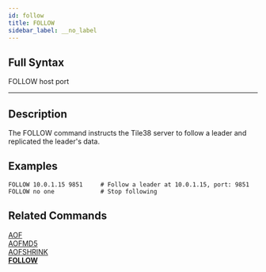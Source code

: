 ```yaml
---
id: follow
title: FOLLOW
sidebar_label: __no_label
---
```


## Full Syntax

FOLLOW host port

---

## Description

The FOLLOW command instructs the Tile38 server to follow a leader and replicated the leader's data.

## Examples

```tile38
FOLLOW 10.0.1.15 9851     # Follow a leader at 10.0.1.15, port: 9851
FOLLOW no one             # Stop following
```

## Related Commands

[AOF](aof.html)<br>
[AOFMD5](aofmd5.html)<br>
[AOFSHRINK](aofshrink.html)<br>
**[FOLLOW](follow.html)**<br>